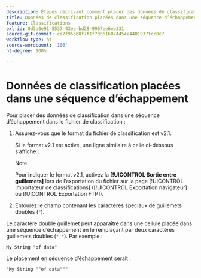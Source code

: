 ```yaml
---
description: Étapes décrivant comment placer des données de classification dans une séquence d’échappement dans le fichier de classification.
title: Données de classification placées dans une séquence d’échappement
feature: Classifications
exl-id: 0d3a0e91-5537-43ee-bd28-9907ee6eb331
source-git-commit: ce7f953b8f7f1f7d0616074454e4401937fcc0c7
workflow-type: ht
source-wordcount: '100'
ht-degree: 100%

---
```


# Données de classification placées dans une séquence d’échappement

Pour placer des données de classification dans une séquence d’échappement dans le fichier de classification :

<!--Meike, please check this page against orginal. It might be missing information. -->

1. Assurez-vous que le format du fichier de classification est v2.1.

   Si le format v2.1 est activé, une ligne similaire à celle ci-dessous s’affiche :

   >[!NOTE]
   >
   >Pour indiquer le format v2.1, activez la **[!UICONTROL Sortie entre guillemets]** lors de l’exportation du fichier sur la page [!UICONTROL Importateur de classifications] ([!UICONTROL Exportation navigateur] ou [!UICONTROL Exportation FTP]).

1. Entourez le champ contenant les caractères spéciaux de guillemets doubles (`"`).

Le caractère double guillemet peut apparaître dans une cellule placée dans une séquence d’échappement en le remplaçant par deux caractères guillemets doubles (`" "`). Par exemple :

```
My String "of data"
```

Le placement en séquence d’échappement serait :

```
"My String ""of data"""
```
